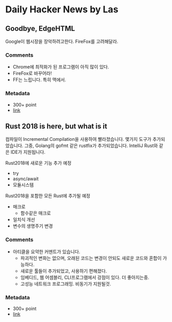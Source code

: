 # Daily Hacker News by Las

## Goodbye, EdgeHTML

Google이 웹시장을 장악하려고한다. FireFox를 고려해달라.

### Comments

- Chrome에 최적화가 된 프로그램이 아직 많이 있다.
- FireFox로 바꾸어라!
- FF는 느립니다. 특히 맥에서.

### Metadata

- 300+ point
- [link](https://news.ycombinator.com/item?id=18622516)

## Rust 2018 is here, but what is it

컴파일이 Incremental Compilation을 사용하여 빨라졌습니다. 몇가지 도구가 추가되었습니다. 그중, Golang의 gofmt 같은 rustfix가 추가되었습니다. IntelliJ Rust와 같은 IDE가 지원됩니다.

Rust2018에 새로운 기능 추가 예정

- try
- async/await
- 모듈시스템

Rust2018을 포함한 모든 Rust에 추가될 예정

- 매크로
  - 함수같은 매크로
- 일치식 개선
- 변수의 생명주기 변경

### Comments

- 아티클을 요약한 커멘트가 있습니다.
  - 파괴적인 변화는 없으며, 오래된 코드는 변경이 안되도 새로운 코드와 혼합이 가능하다.
  - 새로운 툴들이 추가되었고, 사용하기 편해졌다.
  - 임베디드, 웹 어셈블리, CLI프로그램에서 강점이 있다. 더 좋아지는중.
  - 고성능 네트워크 프로그래밍. 비동기가 지원될것.

### Metadata

- 300+ point
- [link](https://news.ycombinator.com/item?id=18619754)